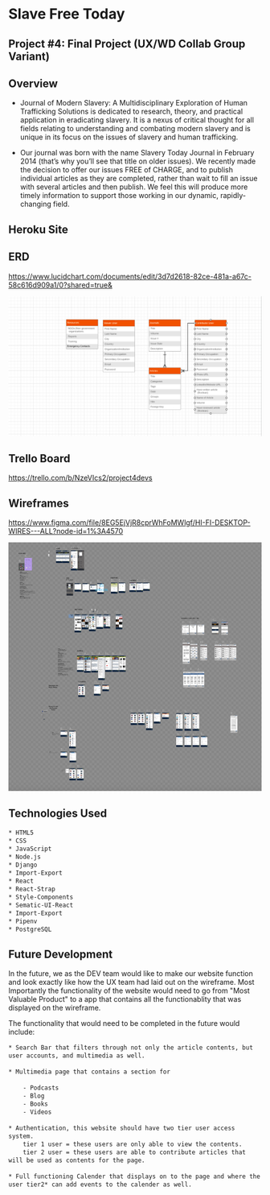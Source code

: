 # Slave Free Today 

## Project #4: Final Project (UX/WD Collab Group Variant)

## Overview

*   Journal of Modern Slavery: A Multidisciplinary Exploration of Human Trafficking Solutions is dedicated to research, theory, and practical application in eradicating slavery. It is a nexus of critical thought for all fields relating to understanding and combating modern slavery and is unique in its focus on the issues of slavery and human trafficking.

*   Our journal was born with the name Slavery Today Journal in February 2014 (that’s why you’ll see that title on older issues). We recently made the decision to offer our issues FREE of CHARGE, and to publish individual articles as they are completed, rather than wait to fill an issue with several articles and then publish. We feel this will produce more timely information to support those working in our dynamic, rapidly-changing field.




## Heroku Site


## ERD

https://www.lucidchart.com/documents/edit/3d7d2618-82ce-481a-a67c-58c616d909a1/0?shared=true&


![ERD](/client/src/images/ERD%20.png)

## Trello Board

https://trello.com/b/NzeVIcs2/project4devs

## Wireframes

https://www.figma.com/file/8EG5EjVjR8cprWhFoMWlgf/HI-FI-DESKTOP-WIRES---ALL?node-id=1%3A4570

![WireFrames](/client/src/images/wireframeZoomOut.png)



## Technologies Used

    * HTML5
    * CSS
    * JavaScript
    * Node.js
    * Django
    * Import-Export
    * React 
    * React-Strap
    * Style-Components
    * Sematic-UI-React
    * Import-Export
    * Pipenv
    * PostgreSQL
   

## Future Development

In the future, we as the DEV team would like to make our website function and look exactly like how the UX team had laid out on the wireframe.  Most Importantly the functionality of the website would need to go from "Most Valuable Product" to a app that contains all the functionablity that was displayed on the wireframe.

The functionality that would need to be completed in the future would include:

    * Search Bar that filters through not only the article contents, but user accounts, and multimedia as well.

    * Multimedia page that contains a section for 

        - Podcasts
        - Blog
        - Books
        - Videos

    * Authentication, this website should have two tier user access system.
        tier 1 user = these users are only able to view the contents.
        tier 2 user = these users are able to contribute articles that will be used as contents for the page.

    * Full functioning Calender that displays on to the page and where the user tier2* can add events to the calender as well.

    

